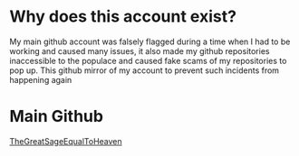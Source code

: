 # Why does this account exist?

My main github account was falsely flagged during a time when I had to be working and caused many issues, it also made my github repositories inaccessible to the populace and caused fake scams of my repositories to pop up. This github mirror of my account to prevent such incidents from happening again

# Main Github

[TheGreatSageEqualToHeaven](https://github.com/TheGreatSageEqualToHeaven)
